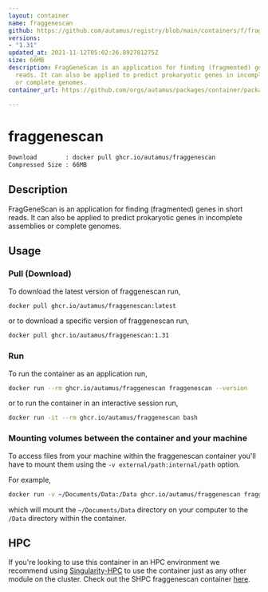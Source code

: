 ```yaml
---
layout: container
name: fraggenescan
github: https://github.com/autamus/registry/blob/main/containers/f/fraggenescan/spack.yaml
versions:
- "1.31"
updated_at: 2021-11-12T05:02:26.892781275Z
size: 66MB
description: FragGeneScan is an application for finding (fragmented) genes in short
  reads. It can also be applied to predict prokaryotic genes in incomplete assemblies
  or complete genomes.
container_url: https://github.com/orgs/autamus/packages/container/package/fraggenescan

---
```

# fraggenescan
```bash 
Download        : docker pull ghcr.io/autamus/fraggenescan
Compressed Size : 66MB
```

## Description
FragGeneScan is an application for finding (fragmented) genes in short reads. It can also be applied to predict prokaryotic genes in incomplete assemblies or complete genomes.

## Usage
### Pull (Download)
To download the latest version of fraggenescan run,

```bash
docker pull ghcr.io/autamus/fraggenescan:latest
```

or to download a specific version of fraggenescan run,

```bash
docker pull ghcr.io/autamus/fraggenescan:1.31
```
### Run
To run the container as an application run,
```bash
docker run --rm ghcr.io/autamus/fraggenescan fraggenescan --version
```

or to run the container in an interactive session run,
```bash
docker run -it --rm ghcr.io/autamus/fraggenescan bash
```

### Mounting volumes between the container and your machine
To access files from your machine within the fraggenescan container you'll have to mount them using the `-v external/path:internal/path` option.

For example,
```bash
docker run -v ~/Documents/Data:/Data ghcr.io/autamus/fraggenescan fraggenescan /Data/myData.csv
```
which will mount the `~/Documents/Data` directory on your computer to the `/Data` directory within the container.

## HPC
If you're looking to use this container in an HPC environment we recommend using [Singularity-HPC](https://singularity-hpc.readthedocs.io) to use the container just as any other module on the cluster. Check out the SHPC fraggenescan container [here](https://singularityhub.github.io/singularity-hpc/r/ghcr.io-autamus-fraggenescan/).